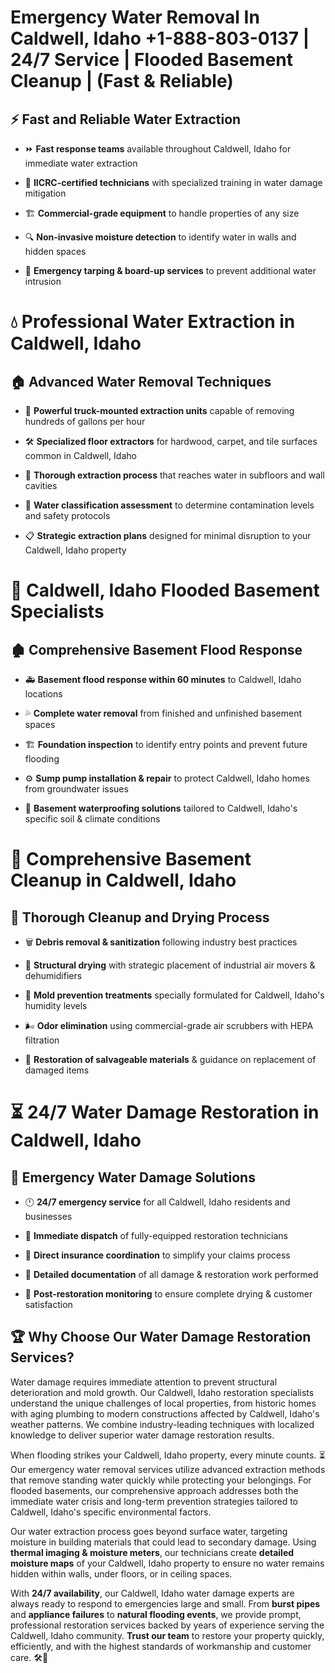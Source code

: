 # Emergency Water Removal In Caldwell, Idaho +1-888-803-0137 | 24/7 Service | Flooded Basement Cleanup | (Fast & Reliable)  

## ⚡ Fast and Reliable Water Extraction  
- ⏩ **Fast response teams** available throughout Caldwell, Idaho for immediate water extraction  
- 🏅 **IICRC-certified technicians** with specialized training in water damage mitigation  
- 🏗️ **Commercial-grade equipment** to handle properties of any size  
- 🔍 **Non-invasive moisture detection** to identify water in walls and hidden spaces  
- 🛑 **Emergency tarping & board-up services** to prevent additional water intrusion  

# 💧 Professional Water Extraction in Caldwell, Idaho  

## 🏠 Advanced Water Removal Techniques  
- 🚛 **Powerful truck-mounted extraction units** capable of removing hundreds of gallons per hour  
- 🛠️ **Specialized floor extractors** for hardwood, carpet, and tile surfaces common in Caldwell, Idaho  
- 📏 **Thorough extraction process** that reaches water in subfloors and wall cavities  
- 🧪 **Water classification assessment** to determine contamination levels and safety protocols  
- 📋 **Strategic extraction plans** designed for minimal disruption to your Caldwell, Idaho property  

# 🌊 Caldwell, Idaho Flooded Basement Specialists  

## 🏚️ Comprehensive Basement Flood Response  
- 🚑 **Basement flood response within 60 minutes** to Caldwell, Idaho locations  
- 💦 **Complete water removal** from finished and unfinished basement spaces  
- 🏗️ **Foundation inspection** to identify entry points and prevent future flooding  
- ⚙️ **Sump pump installation & repair** to protect Caldwell, Idaho homes from groundwater issues  
- 🌱 **Basement waterproofing solutions** tailored to Caldwell, Idaho's specific soil & climate conditions  

# 🧹 Comprehensive Basement Cleanup in Caldwell, Idaho  

## 🔄 Thorough Cleanup and Drying Process  
- 🗑️ **Debris removal & sanitization** following industry best practices  
- 💨 **Structural drying** with strategic placement of industrial air movers & dehumidifiers  
- 🦠 **Mold prevention treatments** specially formulated for Caldwell, Idaho's humidity levels  
- 🌬️ **Odor elimination** using commercial-grade air scrubbers with HEPA filtration  
- 🔧 **Restoration of salvageable materials** & guidance on replacement of damaged items  

# ⏳ 24/7 Water Damage Restoration in Caldwell, Idaho  

## 🚀 Emergency Water Damage Solutions  
- 🕛 **24/7 emergency service** for all Caldwell, Idaho residents and businesses  
- 🚒 **Immediate dispatch** of fully-equipped restoration technicians  
- 🏦 **Direct insurance coordination** to simplify your claims process  
- 📜 **Detailed documentation** of all damage & restoration work performed  
- 🔎 **Post-restoration monitoring** to ensure complete drying & customer satisfaction  

## 🏆 Why Choose Our Water Damage Restoration Services?  
Water damage requires immediate attention to prevent structural deterioration and mold growth. Our Caldwell, Idaho restoration specialists understand the unique challenges of local properties, from historic homes with aging plumbing to modern constructions affected by Caldwell, Idaho's weather patterns. We combine industry-leading techniques with localized knowledge to deliver superior water damage restoration results.  

When flooding strikes your Caldwell, Idaho property, every minute counts. ⏳ Our emergency water removal services utilize advanced extraction methods that remove standing water quickly while protecting your belongings. For flooded basements, our comprehensive approach addresses both the immediate water crisis and long-term prevention strategies tailored to Caldwell, Idaho's specific environmental factors.  

Our water extraction process goes beyond surface water, targeting moisture in building materials that could lead to secondary damage. Using **thermal imaging & moisture meters**, our technicians create **detailed moisture maps** of your Caldwell, Idaho property to ensure no water remains hidden within walls, under floors, or in ceiling spaces.  

With **24/7 availability**, our Caldwell, Idaho water damage experts are always ready to respond to emergencies large and small. From **burst pipes** and **appliance failures** to **natural flooding events**, we provide prompt, professional restoration services backed by years of experience serving the Caldwell, Idaho community. **Trust our team** to restore your property quickly, efficiently, and with the highest standards of workmanship and customer care. 🛠️💪  
